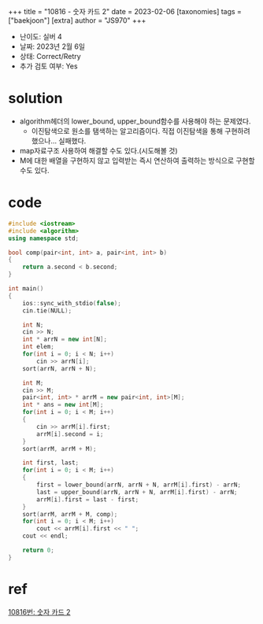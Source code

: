 +++
title = "10816 - 숫자 카드 2"
date = 2023-02-06
[taxonomies]
tags = ["baekjoon"]
[extra]
author = "JS970"
+++

- 난이도: 실버 4
- 날짜: 2023년 2월 6일
- 상태: Correct/Retry
- 추가 검토 여부: Yes

# solution

- algorithm헤더의 lower_bound, upper_bound함수를 사용해야 하는 문제였다.
    - 이진탐색으로 원소를 탬색하는 알고리즘이다. 직접 이진탐색을 통해 구현하려 했으나… 실패했다.
- map자료구조 사용하여 해결할 수도 있다.(시도해볼 것)
- M에 대한 배열을 구현하지 않고 입력받는 즉시 연산하여 출력하는 방식으로 구현할 수도 있다.

# code

```cpp
#include <iostream>
#include <algorithm>
using namespace std;

bool comp(pair<int, int> a, pair<int, int> b)
{
    return a.second < b.second;
}

int main()
{
    ios::sync_with_stdio(false);
    cin.tie(NULL);

    int N;
    cin >> N;
    int * arrN = new int[N];
    int elem;
    for(int i = 0; i < N; i++)
        cin >> arrN[i];
    sort(arrN, arrN + N);

    int M;
    cin >> M;
    pair<int, int> * arrM = new pair<int, int>[M];
    int * ans = new int[M];
    for(int i = 0; i < M; i++)
    {
        cin >> arrM[i].first;
        arrM[i].second = i;
    }
    sort(arrM, arrM + M);

    int first, last;
    for(int i = 0; i < M; i++)
    {
        first = lower_bound(arrN, arrN + N, arrM[i].first) - arrN;
        last = upper_bound(arrN, arrN + N, arrM[i].first) - arrN;
        arrM[i].first = last - first;
    }
    sort(arrM, arrM + M, comp);
    for(int i = 0; i < M; i++)
        cout << arrM[i].first << " ";
    cout << endl;

    return 0;
}
```

# ref

[](https://chanhuiseok.github.io/posts/algo-55/)

[10816번: 숫자 카드 2](https://www.acmicpc.net/problem/10816)